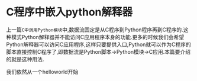 # C程序中嵌入python解释器

上一篇`C中调用Python模块`中,数据流固定是从C程序到Python程序再到C程序的.这种模式Python解释器并不能访问C应用程序本身的功能.更多的时候我们会希望Python解释器可以访问C应用程序,这样只要提供入口,Python就可以作为C程序的脚本直接控制C程序了,即数据流是Python脚本->Python模块->C应用.本篇要介绍的就是这种用法.

我们依然从一个helloworld开始

